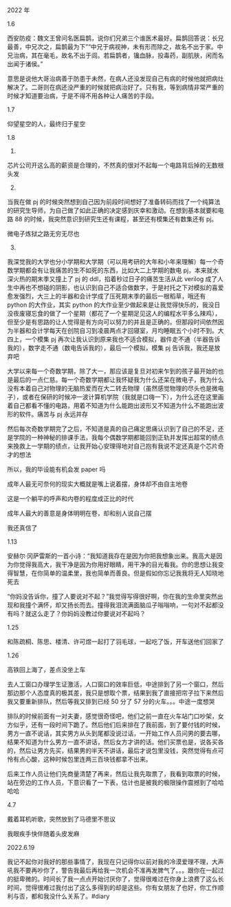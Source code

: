 2022 年

1.6

西安防疫：魏文王曾问名医扁鹊，说你们兄弟三个谁医术最好。扁鹊回答说：长兄最善，中兄次之，扁鹊最为下”“中兄于病视神，未有形而除之，故名不出于家。中兄治病，其在毫毛，故名不出于闾。若扁鹊者，镵血脉，投毒药，副肌肤，闲而名出闻于诸侯。”

意思是说他大哥治病善于防患于未然，在病人还没发现自己有病的时候他就把病灶解决了。二哥则在病还没严重的时候就把病治好了。只有我，等到病情非常严重的时候才知道要治病，于是不得不用各种让人痛苦的手段。

1.7

仰望星空的人，最终归于星空

1.8

1.

芯片公司开这么高的薪资是合理的，不然真的很对不起每一个电路背后掉的无数根头发

2.

当我在做 pj 的时候突然想到自己因为前段时间想好了准备转码而找了一个纯算法的研究生导师，为自己做了如此正确的决定感到庆幸和激动。在想到基本就要和电路 88 的时候，我突然意识到研究生还有课程，甚至还有模集还有数集还有 pj。

微电子炼狱之路无穷无尽也

3.

我深觉我的大学也分小学期和大学期（可以用考研的大年和小年来理解）每一个奇数学期都会有让我痛苦的生不如死的东西，比如大二上学期的数电 pj，本来就水深火热的期末季又撞上了 pj 的 ddl，掐着秒过日子的痛苦生活从此 verilog 成了人生中再也不想碰的阴影，也认识到自己不适合做数字，于是衬托之下对模拟的喜爱愈发强烈，大三上的半器和会计学成了压死期末季的最后一根稻草，哦还有 python 的大作业，其实 python 的大作业至少做起来是让我觉得快乐的，我没日没夜废寝忘食的做了一个星期（都花了一个星期足见这人的编程水平多么辣鸡），但至少是有思路的让人觉得是有方向可以努力的并且是正确的。但那段时间依然因为半器和会计学每天在创院自习到凌晨两点才回寝室，月均睡眠五个小时不到。大四上，一个模集 pj 再次让我认识到原来我也不适合模拟，器件走不通（半器告诉我的），数字走不通（数电告诉我的），最后一个模拟，模集 pj 告诉我，我还是放弃吧

大学以来每一个奇数学期，除了大一，那应该是复旦对初来乍到的孩子最开始的也是最后的一点仁慈。每一个奇数学期都让我怀疑我为什么还呆在微电子，我为什么没有本着自己对物理的无脑热爱而在大二转去物理（虽然感觉物理的尽头也是微电子），或者在保研的时候冲一波计算机学院（我就是口嗨一下），为什么还在这里画着自己都看不懂的电路，用着不知道为什么能跑出波形又不知道为什么不能跑出波形的软件。痛苦与 pj 永远并存

然后每次奇数学期完了之后，不知道是真的自己痛定思痛认识到了自己的不足，还是学院的一种神秘的排课手法，我每个偶数学期都能回到正轨并发挥出超常的绩点来挽救上一学期的绩点，让我开始心安理得地对自己抱有我说不定还真是个芯片奇才的想法

所以，我的毕设能有机会发 paper 吗

成年人最无可奈何的现实大概就是嘴上说着摆，身体却不由自主地卷

这是一个躺平的呼声和内卷的程度成正比的时代

成年人最大的善意是身体明明在卷，却和别人说自己摆

我还真信了

1.13

安赫尔·冈萨雷斯的一首小诗：“我知道我存在是因为你把我想象出来。我高大是因为你觉得我高大，我干净是因为你用好眼睛，用干净的目光看我。你的思想让我变得智慧，在你简单的温柔里，我也简单而善良。但是假如你忘记我我将无人知晓地死去

“你妈没告诉你，撞了人要说对不起？”我觉得写得很好啊，你在我的生命里突然出现和我撞个满怀，却又扬长而去。撞得我泪流满面脑瓜子嗡嗡响，一句对不起都没有吗？就这么走了？你妈妈没教过你要说对不起吗？

1.25

和陈疏桐、陈思、楼清、许可煜一起打了羽毛球，一起吃了饭，开车送他们回家了

1.26

高铁回上海了，差点没坐上车

去人工窗口办理学生证激活，人口窗口的效率巨低，中途排到了另一个窗口，然后那边那个人态度真的极其差，我只是想取个票，结果到我了直接把帘子拉下来然后我又要重新排队，然后等我又排到已经 50 分了 57 分的火车。。。中途一度想哭

排队的时候前面有一对夫妻，感觉很奇怪吧，他们之前一直在火车站门口吵架，女方似乎，还有一段时间下跪了。然后他们后来排在了我前面，到了要付钱的时候，男方一直不说话，其实男方从头到尾都没说过话，一开始工作人员问男的要去哪，结果不知道为什么男方一直不讲话，然后女方才讲的话。他们买票也是，说各买各的，然后让男方先买，结果男的半天不讲话，最后才说包里没钱，突然觉得有点可怜有点心酸，这种时候包里连两三百块钱都拿不出来。

后来工作人员让他们先商量清楚了再来，然后让我先取票了，我看到取票的时候，站在旁边的工作人员，下意识看了一下表，估计也是被我的极限操作震撼到了哈哈哈哈

4.7

戴着耳机听歌，突然放到了马德里不思议

我眼疾手快伴随着头皮发麻



2022.6.19

我记不起你对我好的那些事情了，我现在只记得你以前对我的冷漠爱理不理，大声吼我不要再吵你了，警告我最后再给我一次机会不准再发脾气了。。。跟你在一起过的挺卑微的。时间长了我一点点开始讨厌你了，觉得很难过在你身上浪费了这么长时间，觉得很难过我付出了这么多得到的却是这些。你有女朋友了也好，你工作顺利与否，都和我没什么关系了。#diary